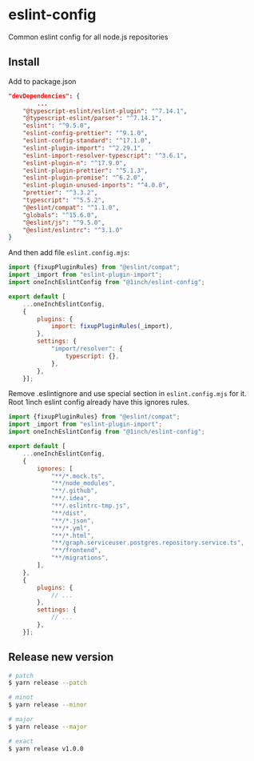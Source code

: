 # eslint-config

Common eslint config for all node.js repositories

## Install

Add to package.json
```json
"devDependencies": {
        ...
    "@typescript-eslint/eslint-plugin": "^7.14.1",
    "@typescript-eslint/parser": "^7.14.1",
    "eslint": "^9.5.0",
    "eslint-config-prettier": "^9.1.0",
    "eslint-config-standard": "^17.1.0",
    "eslint-plugin-import": "^2.29.1",
    "eslint-import-resolver-typescript": "^3.6.1",
    "eslint-plugin-n": "^17.9.0",
    "eslint-plugin-prettier": "^5.1.3",
    "eslint-plugin-promise": "^6.2.0",
    "eslint-plugin-unused-imports": "^4.0.0",
    "prettier": "^3.3.2",
    "typescript": "^5.5.2",
    "@eslint/compat": "^1.1.0",
    "globals": "^15.6.0",
    "@eslint/js": "^9.5.0",
    "@eslint/eslintrc": "^3.1.0"
}
```

And then add file `eslint.config.mjs`:
```javascript
import {fixupPluginRules} from "@eslint/compat";
import _import from "eslint-plugin-import";
import oneInchEslintConfig from "@1inch/eslint-config";

export default [
    ...oneInchEslintConfig,
    {
        plugins: {
            import: fixupPluginRules(_import),
        },
        settings: {
            "import/resolver": {
                typescript: {},
            },
        },
    }];
```

Remove .eslintignore and use special section in `eslint.config.mjs` for it. Root 1inch eslint config already have this ignores rules.
```javascript
import {fixupPluginRules} from "@eslint/compat";
import _import from "eslint-plugin-import";
import oneInchEslintConfig from "@1inch/eslint-config";

export default [
    ...oneInchEslintConfig,
    {
        ignores: [
            "**/*.mock.ts",
            "**/node_modules",
            "**/.github",
            "**/.idea",
            "**/.eslintrc-tmp.js",
            "**/dist",
            "**/*.json",
            "**/*.yml",
            "**/*.html",
            "**/graph.serviceuser.postgres.repository.service.ts",
            "**/frontend",
            "**/migrations",
        ],
    },
    {
        plugins: {
            // ...
        },
        settings: {
            // ...
        },
    }];
```

## Release new version 

```bash
# patch
$ yarn release --patch

# minot
$ yarn release --minor

# major
$ yarn release --major

# exact
$ yarn release v1.0.0
```